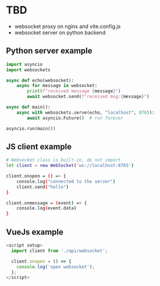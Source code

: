 # TBD
- websocket proxy on nginx and vite.config.js
- websocket server on python backend

## Python server example
```python
import asyncio
import websockets

async def echo(websocket):
    async for message in websocket:
        print(f"received message {message}")
        await websocket.send(f"received msg:{message}")

async def main():
    async with websockets.serve(echo, "localhost", 8765):
        await asyncio.Future()  # run forever

asyncio.run(main())
```

## JS client example
```sh
# Websocket class is built-in, do not import 
let client = new WebSocket('ws://localhost:8765')

client.onopen = () => {
    console.log("connected to the server")
    client.send("hello")
}

client.onmessage = (event) => {
    console.log(event.data)
}
```

## VueJs example
```javascript
<script setup>
  import client from './api/websocket';

  client.onopen = () => {
    console.log('open websocket');
  };
</script>

```